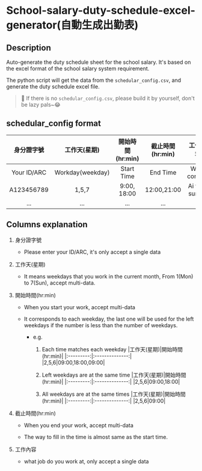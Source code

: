 # School-salary-duty-schedule-excel-generator(自動生成出勤表)

## Description

Auto-generate the duty schedule sheet for the school salary. It's based on the excel format of the school salary system requirement.

The python script will get the data from the `schedular_config.csv`, and generate the duty schedule excel file.

>**📌** If there is no `schedular_config.csv`, please build it by yourself, don't be lazy pals~😂

## schedular_config format
|身分證字號|工作天(星期)|開始時間(hr:min)|截止時間(hr:min)|工作內容|
|:-------:|:----------:|:-------------:|:--------------:|:-----:|
|Your ID/ARC|Workday(weekday)|Start Time|End Time|Work content|
|A123456789| 1,5,7| 9:00, 18:00|12:00,21:00|Ai tech survey|
|...|...|...|...|...|

## Columns explanation

1. 身分證字號
    - Please enter your ID/ARC, it's only accept a single data

2. 工作天(星期)

    - It means weekdays that you work in the current month, From 1(Mon) to 7(Sun), accept multi-data.

3. 開始時間(hr:min)

    - When you start your work, accept multi-data
    
    - It corresponds to each weekday, the last one will be used for the left weekdays if the number is less than the number of weekdays.

        - e.g.
            1. Each time matches each weekday
                |工作天(星期)|開始時間(hr:min)|
                |:---------:|:--------------:|
                |2,5,6|09:00,18:00,09:00|

            2. Left weekdays are at the same time
                |工作天(星期)|開始時間(hr:min)|
                |:---------:|:--------------:|
                |2,5,6|09:00,18:00|

            3. All weekdays are at the same times
                |工作天(星期)|開始時間(hr:min)|
                |:---------:|:--------------:|
                |2,5,6|09:00|

4. 截止時間(hr:min)

    - When you end your work, accept multi-data
    
    - The way to fill in the time is almost same as the start time.

5. 工作內容

    - what job do you work at, only accept a single data